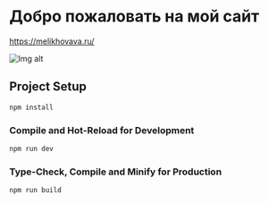 # Добро пожаловать на мой сайт

https://melikhovava.ru/

![Img alt](https://i.pinimg.com/736x/ac/58/79/ac587949f0047864606fe9254d06506b.jpg)

## Project Setup

```sh
npm install
```

### Compile and Hot-Reload for Development

```sh
npm run dev
```

### Type-Check, Compile and Minify for Production

```sh
npm run build
```

